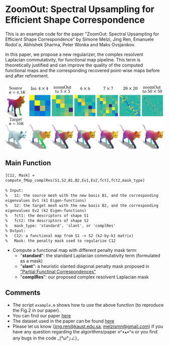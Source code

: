 # ZoomOut: Spectral Upsampling for Efficient Shape Correspondence
This is an example code for the paper "ZoomOut: Spectral Upsampling for Efficient Shape Correspondence" by Simone Melzi, Jing Ren, Emanuele Rodol\`a, Abhishek Sharma, Peter Wonka and Maks Ovsjanikov.

In this paper, we propose a new regularizer, the complex resolvent Laplacian commutativity, for functional map pipeline. This term is
theoretically justified and can improve the quality of the computed functional maps and the corresponding recovered point-wise maps
before and after refinement.

<p align="center">
  <img align="center"  src="/figs/eg_cat_wolf.png">
</p>


Main Function
--------------------
```
[C12, Mask] = compute_fMap_complRes(S1,S2,B1,B2,Ev1,Ev2,fct1,fct2,mask_type)

% Input:
%   S1: the source mesh with the new basis B1, and the corresponding eigenvalues Ev1 (k1 Eigen-functions)
%   S2: the target mesh with the new basis B2, and the corresponding eigenvalues Ev2 (k2 Eigen-functions)
%   fct1: the descriptors of shape S1
%   fct2: the descriptors of shape S2
%   mask_type: 'standard', 'slant', or 'complRes' 
% Output:
%   C12: a functional map from S1 -> S2 (k2-by-k1 matrix)
%   Mask: the penalty mask used to regularize C12
```
- Compute a functional map with different penalty mask term:
  - "**standard**": the standard Laplacian commutativity term (formulated as a mask)
  - "**slant**": a heuristic slanted diagonal penalty mask proposed in ["Partial Functinal Correspondences"](https://arxiv.org/abs/1506.05274)
  - "**complRes**": our proposed complex resolvent Laplacian mask


Comments
-------------------------
- The script ```example.m``` shows how to use the above function (to reproduce the Fig.2 in our paper). 
- You can find our paper [here](https://www.dropbox.com/s/ctvor2e25eaaev6/2019SGP_Structured_Regularization_fMap.pdf?dl=0)
- The dataset used in the paper can be found [here](https://github.com/llorz/SGA18_orientation_BCICP_dataset)
- Please let us know (jing.ren@kaust.edu.sa, melzismn@gmail.com) if you have any question regarding the algorithms/paper ฅ^•ﻌ•^ฅ or you find any bugs in the code \_(°ω°｣∠)\_
